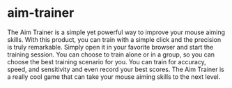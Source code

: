 # aim-trainer
The Aim Trainer is a simple yet powerful way to improve your mouse aiming skills. With this product, you can train with a simple click and the precision is truly remarkable. Simply open it in your favorite browser and start the training session. You can choose to train alone or in a group, so you can choose the best training scenario for you.  You can train for accuracy, speed, and sensitivity and even record your best scores. The Aim Trainer is a really cool game that can take your mouse aiming skills to the next level.
